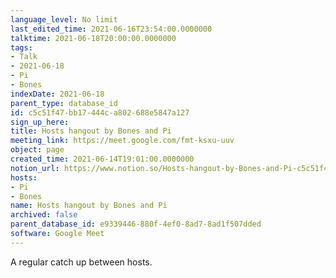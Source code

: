 ```yaml
---
language_level: No limit
last_edited_time: 2021-06-16T23:54:00.0000000
talktime: 2021-06-18T20:00:00.0000000
tags:
- Talk
- 2021-06-18
- Pi
- Bones
indexDate: 2021-06-18
parent_type: database_id
id: c5c51f47-bb17-444c-a802-688e5847a127
sign_up_here: 
title: Hosts hangout by Bones and Pi
meeting_link: https://meet.google.com/fmt-ksxu-uuv
object: page
created_time: 2021-06-14T19:01:00.0000000
notion_url: https://www.notion.so/Hosts-hangout-by-Bones-and-Pi-c5c51f47bb17444ca802688e5847a127
hosts:
- Pi
- Bones
name: Hosts hangout by Bones and Pi
archived: false
parent_database_id: e9339446-880f-4ef0-8ad7-8ad1f507dded
software: Google Meet
---
```


A regular catch up between hosts.


